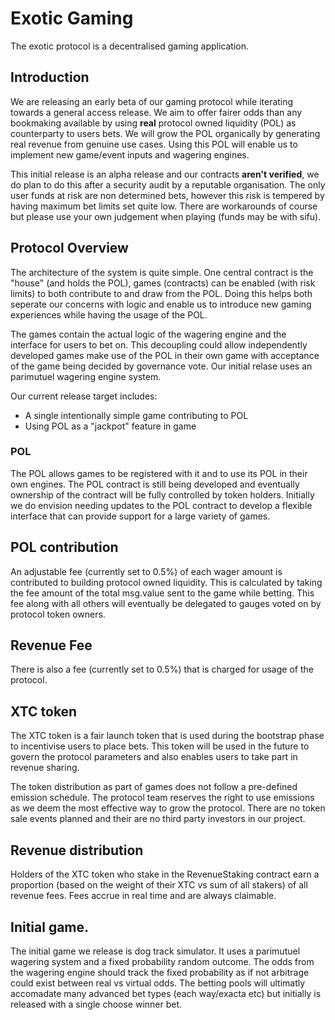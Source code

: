 # Exotic Gaming

The exotic protocol is a decentralised gaming application.

## Introduction

We are releasing an early beta of our gaming protocol while iterating towards a general access release. We aim to offer fairer odds than any bookmaking available by using **real** protocol owned liquidity (POL) as counterparty to users bets. We will grow the POL organically by generating real revenue from genuine use cases. Using this POL will enable us to implement new game/event inputs and wagering engines.

This initial release is an alpha release and our contracts **aren't verified**, we do plan to do this after a security audit by a reputable organisation. The only user funds at risk are non determined bets, however this risk is tempered by having maximum bet limits set quite low. There are workarounds of course but please use your own judgement when playing (funds may be with sifu).

## Protocol Overview

The architecture of the system is quite simple. One central contract is the "house" (and holds the POL), games (contracts) can be enabled (with risk limits) to both contribute to and draw from the POL. Doing this helps both seperate our concerns with logic and enable us to introduce new gaming experiences while having the usage of the POL.

The games contain the actual logic of the wagering engine and the interface for users to bet on. This decoupling could allow independently developed games make use of the POL in their own game with acceptance of the game being decided by governance vote. Our initial relase uses an parimutuel wagering engine system.

Our current release target includes:
* A single intentionally simple game contributing to POL
* Using POL as a "jackpot" feature in game

### POL

The POL allows games to be registered with it and to use its POL in their own engines. The POL contract is still being developed and eventually ownership of the contract will be fully controlled by token holders. Initially we do envision needing updates to the POL contract to develop a flexible interface that can provide support for a large variety of games.

## POL contribution

An adjustable fee (currently set to 0.5%) of each wager amount is contributed to building protocol owned liquidity. This is calculated by taking the fee amount of the total msg.value sent to the game while betting. This fee along with all others will eventually be delegated to gauges voted on by protocol token owners.

## Revenue Fee

There is also a fee (currently set to 0.5%) that is charged for usage of the protocol.

## XTC token

The XTC token is a fair launch token that is used during the bootstrap phase to incentivise users to place bets. This token will be used in the future to govern the protocol parameters and also enables users to take part in revenue sharing.

The token distribution as part of games does not follow a pre-defined emission schedule. The protocol team reserves the right to use emissions as we deem the most effective way to grow the protocol. There are no token sale events planned and their are no third party investors in our project.

## Revenue distribution

Holders of the XTC token who stake in the RevenueStaking contract earn a proportion (based on the weight of their XTC vs sum of all stakers) of all revenue fees. Fees accrue in real time and are always claimable.

## Initial game.

The initial game we release is dog track simulator. It uses a parimutuel wagering system and a fixed probability random outcome. The odds from the wagering engine should track the fixed probability as if not arbitrage could exist between real vs virtual odds. The betting pools will ultimatly accomadate many advanced bet types (each way/exacta etc) but initially is released with a single choose winner bet.
